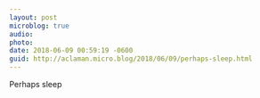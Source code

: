 ```yaml
---
layout: post
microblog: true
audio: 
photo: 
date: 2018-06-09 00:59:19 -0600
guid: http://aclaman.micro.blog/2018/06/09/perhaps-sleep.html
---
```

Perhaps sleep
